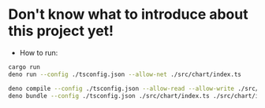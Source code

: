 # Don't know what to introduce about this project yet!

- How to run:

```bash
cargo run
deno run --config ./tsconfig.json --allow-net ./src/chart/index.ts

deno compile --config ./tsconfig.json --allow-read --allow-write ./src/chart/index.ts
deno bundle --config ./tsconfig.json ./src/chart/index.ts ./src/chart/index.js
```